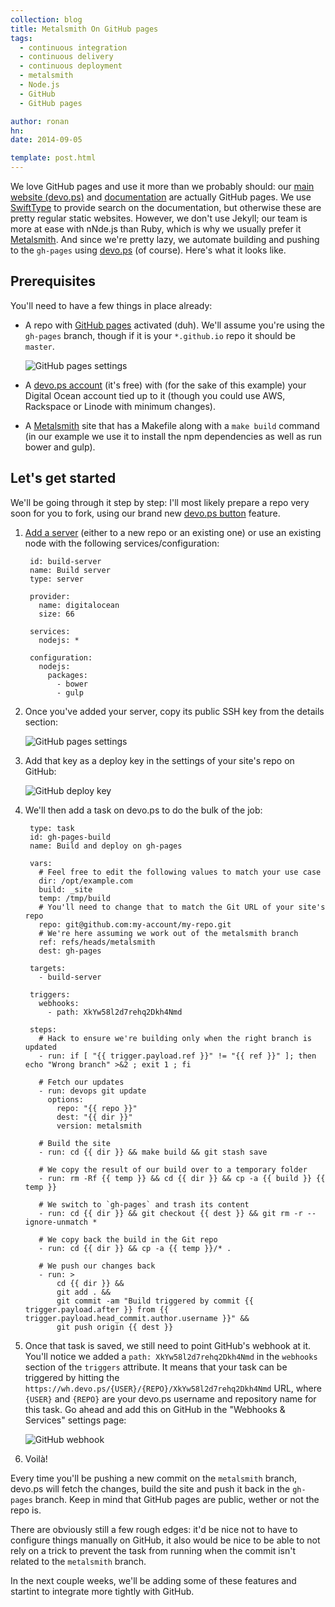 ```yaml
---
collection: blog
title: Metalsmith On GitHub pages
tags:
  - continuous integration
  - continuous delivery
  - continuous deployment
  - metalsmith
  - Node.js
  - GitHub
  - GitHub pages

author: ronan
hn:
date: 2014-09-05

template: post.html
---
```


We love GitHub pages and use it more than we probably should: our [main website (devo.ps)](http://devo.ps) and [documentation](http://docs.devo.ps) are actually GitHub pages. We use [SwiftType](https://swiftype.com/) to provide search on the documentation, but otherwise these are pretty regular static websites. However, we don't use Jekyll; our team is more at ease with nNde.js than Ruby, which is why we usually prefer it [Metalsmith](http://www.metalsmith.io/). And since we're pretty lazy, we automate building and pushing to the `gh-pages` using [devo.ps](http://devo.ps) (of course). Here's what it looks like.

## Prerequisites

You'll need to have a few things in place already:

- A repo with [GitHub pages](https://pages.github.com/) activated (duh). We'll assume you're using the `gh-pages` branch, though if it is your `*.github.io` repo it should be `master`.

    ![GitHub pages settings](http://devo.ps/images/posts/github-pages-settings.png)

- A [devo.ps account](http:/app.devo.ps/) (it's free) with (for the sake of this example) your Digital Ocean account tied up to it (though you could use AWS, Rackspace or Linode with minimum changes).

- A [Metalsmith](http://) site that has a Makefile along with a `make build` command (in our example we use it to install the npm dependencies as well as run bower and gulp).

## Let's get started

We'll be going through it step by step: I'll most likely prepare a repo very soon for you to fork, using our brand new [devo.ps button](http://devo.ps/blog/one-click-deploy-of-your-infrastructure/) feature.

1. [Add a server](http://docs.devo.ps/how-to/add-a-node/) (either to a new repo or an existing one) or use an existing node with the following services/configuration:

        id: build-server
        name: Build server
        type: server
        
        provider:
          name: digitalocean
          size: 66
        
        services:
          nodejs: *
          
        configuration:
          nodejs:
            packages:
              - bower
              - gulp

1. Once you've added your server, copy its public SSH key from the details section:

    ![GitHub pages settings](http://devo.ps/images/posts/devops-ssh-key.png)

1. Add that key as a deploy key in the settings of your site's repo on GitHub:

    ![GitHub deploy key](http://devo.ps/images/posts/github-deploy-keys.png)

1. We'll then add a task on devo.ps to do the bulk of the job:

        type: task
        id: gh-pages-build
        name: Build and deploy on gh-pages

        vars:
          # Feel free to edit the following values to match your use case
          dir: /opt/example.com
          build: _site
          temp: /tmp/build
          # You'll need to change that to match the Git URL of your site's repo
          repo: git@github.com:my-account/my-repo.git
          # We're here assuming we work out of the metalsmith branch
          ref: refs/heads/metalsmith
          dest: gh-pages
          
        targets:
          - build-server

        triggers:
          webhooks:
            - path: XkYw58l2d7rehq2Dkh4Nmd

        steps:
          # Hack to ensure we're building only when the right branch is updated
          - run: if [ "{{ trigger.payload.ref }}" != "{{ ref }}" ]; then echo "Wrong branch" >&2 ; exit 1 ; fi
          
          # Fetch our updates
          - run: devops git update
            options:
              repo: "{{ repo }}"
              dest: "{{ dir }}"
              version: metalsmith
          
          # Build the site
          - run: cd {{ dir }} && make build && git stash save
          
          # We copy the result of our build over to a temporary folder
          - run: rm -Rf {{ temp }} && cd {{ dir }} && cp -a {{ build }} {{ temp }}

          # We switch to `gh-pages` and trash its content
          - run: cd {{ dir }} && git checkout {{ dest }} && git rm -r --ignore-unmatch * 
          
          # We copy back the build in the Git repo
          - run: cd {{ dir }} && cp -a {{ temp }}/* .
          
          # We push our changes back
          - run: > 
              cd {{ dir }} && 
              git add . && 
              git commit -am "Build triggered by commit {{ trigger.payload.after }} from {{ trigger.payload.head_commit.author.username }}" && 
              git push origin {{ dest }}

1. Once that task is saved, we still need to point GitHub's webhook at it. You'll notice we added a `path: XkYw58l2d7rehq2Dkh4Nmd` in the `webhooks` section of the `triggers` attribute. It means that your task can be triggered by hitting the `https://wh.devo.ps/{USER}/{REPO}/XkYw58l2d7rehq2Dkh4Nmd` URL, where `{USER}` and `{REPO}` are your devo.ps username and repository name for this task. Go ahead and add this on GitHub in the "Webhooks & Services" settings page:

    ![GitHub webhook](http://devo.ps/images/posts/github-webhook.png)

1. Voilà!

Every time you'll be pushing a new commit on the `metalsmith` branch, devo.ps will fetch the changes, build the site and push it back in the `gh-pages` branch. Keep in mind that GitHub pages are public, wether or not the repo is.

There are obviously still a few rough edges: it'd be nice not to have to configure things manually on GitHub, it also would be nice to be able to not rely on a trick to prevent the task from running when the commit isn't related to the `metalsmith` branch.

In the next couple weeks, we'll be adding some of these features and startint to integrate more tightly with GitHub.
